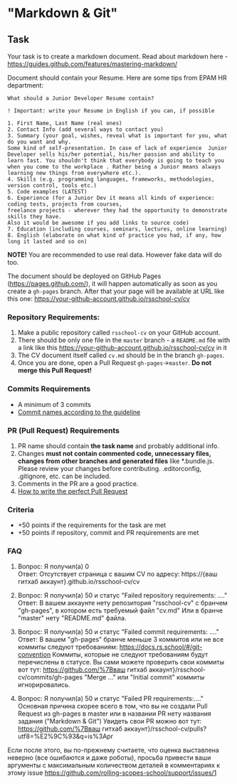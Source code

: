 #  "Markdown & Git"

## Task

Your task is to create a markdown document. Read about markdown here - https://guides.github.com/features/mastering-markdown/

Document should contain your Resume.
Here are some tips from EPAM HR department:
```
What should a Junior Developer Resume contain?

! Important: write your Resume in English if you can, if possible

1. First Name, Last Name (real ones)
2. Contact Info (add several ways to contact you)
3. Summary (your goal, wishes, reveal what is important for you, what do you want and why.
Some kind of self-presentation. In case of lack of experience  Junior Developer sells his/her potential, his/her passion and ability to learn fast. You shouldn't think that everybody is going to teach you when you come to the workplace . Rather being a Junior means always
learning new things from everywhere etc.).
4. Skills (e.g. programming languages, frameworks, methodologies, version control, tools etc.)
5. Code examples (LATEST)
6. Experience (for a Junior Dev it means all kinds of experience: coding tests, projects from courses,
freelance projects - wherever they had the opportunity to demonstrate skills they have.
Also it would be awesome if you add links to source code)
7. Education (including courses, seminars, lectures, online learning)
8. English (elaborate on what kind of practice you had, if any, how long it lasted and so on)
```
**NOTE!** You are recommended to use real data. However fake data will do too. 

The document should be deployed on GitHub Pages (https://pages.github.com/), it will happen automatically as soon as you create a `gh-pages` branch. After that your page will be available at URL like this one: https://your-github-account.github.io/rsschool-cv/cv

### Repository Requirements:

1. Make a public repository called `rsschool-cv` on your GitHub account.
2. There should be only one file in the `master` branch - a `README.md` file with a link like this https://your-github-account.github.io/rsschool-cv/cv in it
3. The CV document itself called `cv.md` should be in the branch `gh-pages`.
4. Once you are done, open a Pull Request `gh-pages`->`master`. **Do not merge this Pull Request!**

### Commits Requirements
- A minimum of 3 commits	
- [Commit names according to the guideline](https://docs.rs.school/#/git-convention)

### PR (Pull Request) Requirements
1. PR name should contain **the task name** and probably additional info.
2. Changes **must not contain commented code, unnecessary files, changes from other branches and generated files** like *.bundle.js. Please review your changes before contributing. .editorconfig, .gitignore, etc. can be included.
3. Comments in the PR are a good practice.
4. [How to write the perfect Pull Request](https://github.com/blog/1943-how-to-write-the-perfect-pull-request)

### Criteria
- +50 points if the requirements for the task are met
- +50 points if repository, commit and PR requirements are met

### FAQ
1. Вопрос: Я получил(а) 0  
Ответ: Отсутствует страница с вашим CV по адресу: https://{ваш гитхаб аккаунт}.github.io/rsschool-cv/cv

2. Вопрос: Я получил(а) 50 и статус "Failed repository requirements: ...."  
Ответ: В вашем аккаунте нету репозитория "rsschool-cv" с бранчем "gh-pages", в котором есть требуемый файл "cv.md"
Или в бранче "master" нету "README.md" файла.

3. Вопрос: Я получил(а) 50 и статус "Failed commit requirements: ...."  
Ответ: В вашем "gh-pages" бранче меньше 3 коммитов или не все коммиты следуют требованиям: https://docs.rs.school/#/git-convention
Коммиты, которые не следуют требованиям будут перечислены в статусе.
Вы сами можете проверить свои коммиты вот тут: https://github.com/%7Bваш гитхаб аккаунт}/rsschool-cv/commits/gh-pages
"Merge ..." или "Initial commit" коммиты игнорировались.

4. Вопрос: Я получил(а) 50 и статус "Failed PR requirements:...."  
Основная причина скорее всего в том, что вы не создали Pull Request из gh-pages в master или в названии PR нету названия задания ("Markdown & Git")
Увидеть свои PR можно вот тут: https://github.com/%7Bваш гитхаб аккаунт}/rsschool-cv/pulls?utf8=%E2%9C%93&q=is%3Apr

Если после этого, вы по-прежнему считаете, что оценка выставлена неверно (все ошибаются и даже роботы), просьба привести ваши аргументы с максимальным количеством деталей в комментариях к этому issue
https://github.com/rolling-scopes-school/support/issues/1

